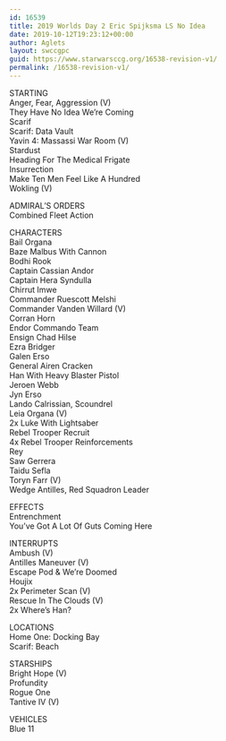 ```yaml
---
id: 16539
title: 2019 Worlds Day 2 Eric Spijksma LS No Idea
date: 2019-10-12T19:23:12+00:00
author: Aglets
layout: swccgpc
guid: https://www.starwarsccg.org/16538-revision-v1/
permalink: /16538-revision-v1/
---
```

STARTING  
Anger, Fear, Aggression (V)  
They Have No Idea We&#8217;re Coming  
Scarif  
Scarif: Data Vault  
Yavin 4: Massassi War Room (V)  
Stardust  
Heading For The Medical Frigate  
Insurrection  
Make Ten Men Feel Like A Hundred  
Wokling (V)

ADMIRAL&#8217;S ORDERS  
Combined Fleet Action

CHARACTERS  
Bail Organa  
Baze Malbus With Cannon  
Bodhi Rook  
Captain Cassian Andor  
Captain Hera Syndulla  
Chirrut Imwe  
Commander Ruescott Melshi  
Commander Vanden Willard (V)  
Corran Horn  
Endor Commando Team  
Ensign Chad Hilse  
Ezra Bridger  
Galen Erso  
General Airen Cracken  
Han With Heavy Blaster Pistol  
Jeroen Webb  
Jyn Erso  
Lando Calrissian, Scoundrel  
Leia Organa (V)  
2x Luke With Lightsaber  
Rebel Trooper Recruit  
4x Rebel Trooper Reinforcements  
Rey  
Saw Gerrera  
Taidu Sefla  
Toryn Farr (V)  
Wedge Antilles, Red Squadron Leader

EFFECTS  
Entrenchment  
You&#8217;ve Got A Lot Of Guts Coming Here

INTERRUPTS  
Ambush (V)  
Antilles Maneuver (V)  
Escape Pod & We&#8217;re Doomed  
Houjix  
2x Perimeter Scan (V)  
Rescue In The Clouds (V)  
2x Where&#8217;s Han?

LOCATIONS  
Home One: Docking Bay  
Scarif: Beach

STARSHIPS  
Bright Hope (V)  
Profundity  
Rogue One  
Tantive IV (V)

VEHICLES  
Blue 11
